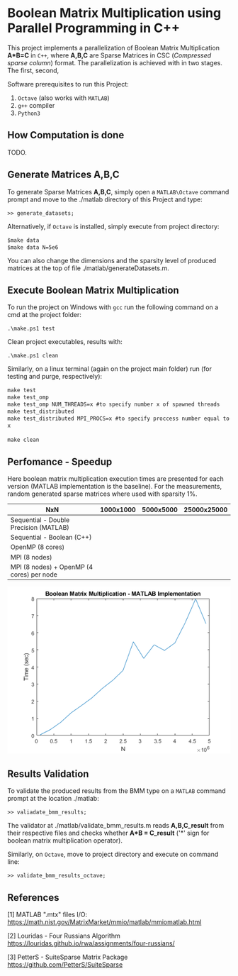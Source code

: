 # Boolean Matrix Multiplication using Parallel Programming in C++

This project implements a parallelization of Boolean Matrix Multiplication **A*B=C** in `C++`, where **A,B,C** are Sparse Matrices in CSC (*Compressed sparse column*) format. The parallelization is achieved with in two stages. The first, second,

Software prerequisites to run this Project:

1. `Octave` (also works with `MATLAB`)
2. `g++` compiler
3. `Python3`

## How Computation is done

TODO.

## Generate Matrices A,B,C

To generate Sparse Matrices **A,B,C**, simply open a `MATLAB\Octave` command prompt and move to the ./matlab directory of this Project and type:

    >> generate_datasets;

Alternatively, if `Octave` is installed, simply execute from project directory:

    $make data
    $make data N=5e6

You can also change the dimensions and the sparsity level  of produced matrices at the top of file ./matlab/generateDatasets.m.

## Execute Boolean Matrix Multiplication

To run the project on Windows with `gcc` run the following command on a cmd at the project folder:

    .\make.ps1 test

Clean project executables, results with:

    .\make.ps1 clean

Similarly, on a linux terminal (again on the project main folder) run (for testing and purge, respectively):

    make test
    make test_omp  
    make test_omp NUM_THREADS=x #to specify number x of spawned threads
    make test_distributed  
    make test_distributed MPI_PROCS=x #to specify proccess number equal to x

    make clean

## Perfomance - Speedup

Here boolean matrix multiplication execution times are presented for each version (MATLAB implementation is the baseline). For the measurements, random generated sparse matrices where used with sparsity 1%. 

| NxN | 1000x1000 | 5000x5000 | 25000x25000 |
| --- | ----------- | ------------- | ------------- |
| Sequential - Double Precision (MATLAB) |   |  |  |
| Sequential - Boolean (C++) |  |  |   |
| OpenMP (8 cores) |   |  |  |
| MPI (8 nodes) |  |  |  |
| MPI (8 nodes) + OpenMP (4 cores) per node |  |  |  |

![Matlab Double-Precision Sparse matmult Performance](results/bmm_times_MATLAB_local.png)

## Results Validation

To validate the produced results from the BMM type on a `MATLAB` command prompt at the location ./matlab:

    >> valiadate_bmm_results;

The validator at ./matlab/validate_bmm_results.m reads **A,B,C_result** from their respective files and checks whether **A*B = C_result** ('*' sign for boolean matrix multiplication operator).

Similarly, on `Octave`, move to project directory and execute on command line:

    >> validate_bmm_results_octave;

## References

[1] MATLAB ".mtx" files I/O: <https://math.nist.gov/MatrixMarket/mmio/matlab/mmiomatlab.html>

[2] Louridas - Four Russians Algorithm https://louridas.github.io/rwa/assignments/four-russians/

[3] PetterS - SuiteSparse Matrix Package https://github.com/PetterS/SuiteSparse
